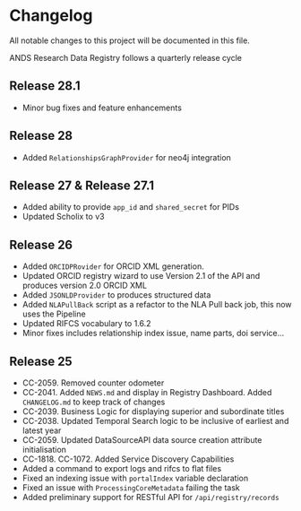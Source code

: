 # Changelog
All notable changes to this project will be documented in this file.

ANDS Research Data Registry follows a quarterly release cycle

## Release 28.1
* Minor bug fixes and feature enhancements

## Release 28
* Added `RelationshipsGraphProvider` for neo4j integration

## Release 27 & Release 27.1
* Added ability to provide `app_id` and `shared_secret` for PIDs
* Updated Scholix to v3

## Release 26
* Added `ORCIDPRovider` for ORCID XML generation. 
* Updated ORCID registry wizard to use Version 2.1 of the API and produces version 2.0 ORCID XML
* Added `JSONLDProvider` to produces structured data
* Added `NLAPullBack` script as a refactor to the NLA Pull back job, this now uses the Pipeline
* Updated RIFCS vocabulary to 1.6.2
* Minor fixes includes relationship index issue, name parts, doi service...

## Release 25
* CC-2059. Removed counter odometer
* CC-2041. Added `NEWS.md` and display in Registry Dashboard. Added `CHANGELOG.md` to keep track of changes
* CC-2039. Business Logic for displaying superior and subordinate titles
* CC-2038. Updated Temporal Search logic to be inclusive of earliest and latest year
* CC-2059. Updated DataSourceAPI data source creation attribute initialisation
* CC-1818. CC-1072. Added Service Discovery Capabilities
* Added a command to export logs and rifcs to flat files 
* Fixed an indexing issue with `portalIndex` variable declaration
* Fixed an issue with `ProcessingCoreMetadata` failing the task
* Added preliminary support for RESTful API for `/api/registry/records`